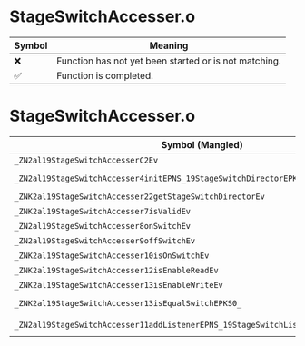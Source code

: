 # StageSwitchAccesser.o
| Symbol | Meaning 
| ------------- | ------------- 
| :x: | Function has not yet been started or is not matching. 
| :white_check_mark: | Function is completed. 


# StageSwitchAccesser.o
| Symbol (Mangled) | Symbol (Demangled) | Decompiled? |
| ------------- |  ------------- | ------------- |
| `_ZN2al19StageSwitchAccesserC2Ev` | `al::StageSwitchAccesser::StageSwitchAccesser(void)` | :x: |
| `_ZN2al19StageSwitchAccesser4initEPNS_19StageSwitchDirectorEPKcRKNS_11PlacementIdE` | `al::StageSwitchAccesser::init(al::StageSwitchDirector *,char const*,al::PlacementId const&)` | :x: |
| `_ZNK2al19StageSwitchAccesser22getStageSwitchDirectorEv` | `al::StageSwitchAccesser::getStageSwitchDirector(void)const` | :x: |
| `_ZNK2al19StageSwitchAccesser7isValidEv` | `al::StageSwitchAccesser::isValid(void)const` | :x: |
| `_ZN2al19StageSwitchAccesser8onSwitchEv` | `al::StageSwitchAccesser::onSwitch(void)` | :x: |
| `_ZN2al19StageSwitchAccesser9offSwitchEv` | `al::StageSwitchAccesser::offSwitch(void)` | :x: |
| `_ZNK2al19StageSwitchAccesser10isOnSwitchEv` | `al::StageSwitchAccesser::isOnSwitch(void)const` | :x: |
| `_ZNK2al19StageSwitchAccesser12isEnableReadEv` | `al::StageSwitchAccesser::isEnableRead(void)const` | :x: |
| `_ZNK2al19StageSwitchAccesser13isEnableWriteEv` | `al::StageSwitchAccesser::isEnableWrite(void)const` | :x: |
| `_ZNK2al19StageSwitchAccesser13isEqualSwitchEPKS0_` | `al::StageSwitchAccesser::isEqualSwitch(al::StageSwitchAccesser const*)const` | :x: |
| `_ZN2al19StageSwitchAccesser11addListenerEPNS_19StageSwitchListenerE` | `al::StageSwitchAccesser::addListener(al::StageSwitchListener *)` | :x: |
